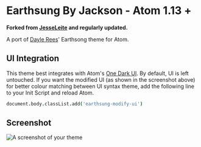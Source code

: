 # Earthsung By Jackson - Atom 1.13 +

**Forked from [JesseLeite](https://github.com/JesseLeite/earthsung-by-jackson-syntax-atom) and regularly updated.**

A port of [Dayle Rees](http://daylerees.github.io)' Earthsong theme for Atom.

## UI Integration

This theme best integrates with Atom's [One Dark UI](https://atom.io/themes/one-dark-ui).  By default, UI is left untouched.  If you want the modified UI (as shown in the screenshot above) for better colour matching between UI syntax theme, add the following line to your Init Script and reload Atom.

```coffee
document.body.classList.add('earthsung-modify-ui')
```

## Screenshot

![A screenshot of your theme](https://github.com/SomethingNew71/earthsung-syntax-atom/blob/master/screenshot.png?raw=true)
